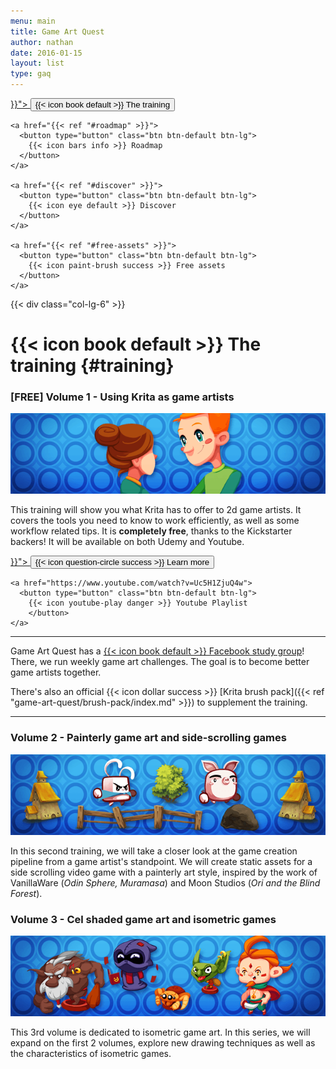```yaml
---
menu: main
title: Game Art Quest
author: nathan
date: 2016-01-15
layout: list
type: gaq
---
```


<!-- PAGE NAVIGATION -->

<div class="row center-block">
    <a href="{{< ref "#training" >}}">
      <button type="button" class="btn btn-default btn-lg">
        {{< icon book default >}} The training
        </button>
    </a>

    <a href="{{< ref "#roadmap" >}}">
      <button type="button" class="btn btn-default btn-lg">
        {{< icon bars info >}} Roadmap
      </button>
    </a>

    <a href="{{< ref "#discover" >}}">
      <button type="button" class="btn btn-default btn-lg">
        {{< icon eye default >}} Discover
      </button>
    </a>

    <a href="{{< ref "#free-assets" >}}">
      <button type="button" class="btn btn-default btn-lg">
        {{< icon paint-brush success >}} Free assets
      </button>
    </a>
</div>


{{< div class="col-lg-6" >}}

# {{< icon book default >}} The training {#training}

### [FREE] Volume 1 - Using Krita as game artists

<img src="game-art-quest-free-krita-tutorials.png" alt="Game Art Quest volume 1 banner - Free Krita tutorials" class="img-responsive"/>

This training will show you what Krita has to offer to 2d game artists. It covers the tools you need to know to work efficiently, as well as some workflow related tips.
It is **completely free**, thanks to the Kickstarter backers! It will be available on both Udemy and Youtube.

<div class="row center-block">
    <a href="{{< ref "game-art-quest/volume-1/index.md" >}}">
      <button type="button" class="btn btn-default btn-lg">
        {{< icon question-circle success >}} Learn more
        </button>
    </a>

    <a href="https://www.youtube.com/watch?v=Uc5H1ZjuQ4w">
      <button type="button" class="btn btn-default btn-lg">
        {{< icon youtube-play danger >}} Youtube Playlist
        </button>
    </a>
</div>

<hr>

Game Art Quest has a [{{< icon book default >}} Facebook study group](https://www.facebook.com/groups/GameArtQuest/)! There, we run weekly game art challenges. The goal is to become better game artists together.

There's also an official {{< icon dollar success >}} [Krita brush pack]({{< ref "game-art-quest/brush-pack/index.md" >}}) to supplement the training.

<hr>

### Volume 2 - Painterly game art and side-scrolling games

<img src="game-art-quest-painterly.png" alt="Game Art Quest volume 2 banner - painterly art" class="img-responsive"/>

In this second training, we will take a closer look at the game creation pipeline from a game artist's standpoint. We will create static assets for a side scrolling video game with a painterly art style, inspired by the work of VanillaWare (_Odin Sphere, Muramasa_) and Moon Studios (_Ori and the Blind Forest_).

### Volume 3 - Cel shaded game art and isometric games

<img src="game-art-quest-cel-shaded.png" alt="Game Art Quest volume 3 banner - Cel shaded art" class="img-responsive"/>

This 3rd volume is dedicated to isometric game art. In this series, we will expand on the first 2 volumes, explore new drawing techniques as well as the characteristics of isometric games.

</div>
